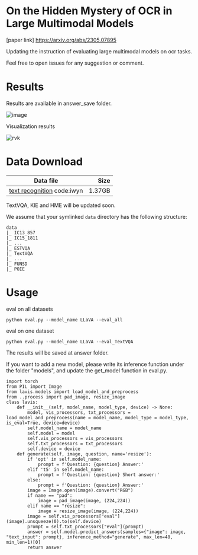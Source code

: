 # On the Hidden Mystery of OCR in Large Multimodal Models
[paper link] https://arxiv.org/abs/2305.07895

Updating the instruction of evaluating large multimodal models on ocr tasks.

Feel free to open issues for any suggestion or comment.

# Results

Results are available in answer_save folder. 

![image](https://github.com/echo840/MultimodalOCR/assets/87795401/523e0421-7eca-4d15-89f1-3f7348321055)

Visualization results

![rvk](https://github.com/echo840/MultimodalOCR/assets/87795401/21982aba-d063-4a52-a045-8d16e0e98f71)


# Data Download
| Data file | Size |
| --- | ---: |
|[text recognition](https://pan.baidu.com/s/1Ba950d94u8RQmtqvkLBk-A) code:iwyn | 1.37GB |

TextVQA, KIE and HME will be updated soon.

We assume that your symlinked `data` directory has the following structure:

```
data
|_ IC13_857
|_ IC15_1811
|_ ...
|_ ESTVQA
|_ TextVQA
|_ ...
|_ FUNSD
|_ POIE
```


# Usage

eval on all datasets
```Shell
python eval.py --model_name LLaVA --eval_all
```

eval on one dataset
```Shell
python eval.py --model_name LLaVA --eval_TextVQA
```
The results will be saved at answer folder.

If you want to add a new model, please write its inference function under the folder "models", and update the get_model function in eval.py.

```Shell
import torch
from PIL import Image
from lavis.models import load_model_and_preprocess
from ..process import pad_image, resize_image
class lavis:
    def __init__(self, model_name, model_type, device) -> None:
        model, vis_processors, txt_processors = load_model_and_preprocess(name = model_name, model_type = model_type, is_eval=True, device=device)
        self.model_name = model_name
        self.model = model
        self.vis_processors = vis_processors
        self.txt_processors = txt_processors
        self.device = device
    def generate(self, image, question, name='resize'):
        if 'opt' in self.model_name:
            prompt = f'Question: {question} Answer:'
        elif 't5' in self.model_name:
            prompt = f'Question: {question} Short answer:'
        else:
            prompt = f'Question: {question} Answer:'
        image = Image.open(image).convert("RGB")
        if name == "pad":
            image = pad_image(image, (224,224))
        elif name == "resize":
            image = resize_image(image, (224,224))
        image = self.vis_processors["eval"](image).unsqueeze(0).to(self.device)
        prompt = self.txt_processors["eval"](prompt)
        answer = self.model.predict_answers(samples={"image": image, "text_input": prompt}, inference_method="generate", max_len=48, min_len=1)[0]
        return answer
```

